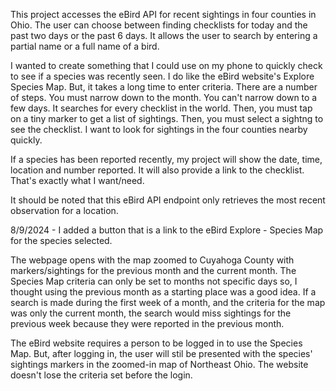
This project accesses the eBird API for recent sightings in four counties in Ohio.
The user can choose between finding checklists for today and the past two days or the past 6 days.
It allows the user to search by entering a partial name or a full name of a bird. 

I wanted to create something that I could use on my phone to quickly check to see if a species was recently seen. I do like the eBird website's Explore Species Map. But, it takes a long time to enter criteria. There are a number of steps. You must narrow down to the month. You can't narrow down to a few days. It searches for every checklist in the world. Then, you must tap on a tiny marker to get a list of sightings. Then, you must select a sightng to see the checklist. I want to look for sightings in the four counties nearby quickly. 

If a species has been reported recently, my project will show the date, time, location and number reported. It will also provide a link to the checklist. That's exactly what I want/need.

It should be noted that this eBird API endpoint only retrieves the most recent observation for a location.

8/9/2024 - I added a button that is a link to the eBird Explore - Species Map for the species selected. 

The webpage opens with the map zoomed to Cuyahoga County with markers/sightings for the previous month and the current month. The Species Map criteria can only be set to months not specific days so, I thought using the previous month as a starting place was a good idea. If a search is made during the first week of a month, and the criteria for the map was only the current month, the search would miss sightings for the previous week because they were reported in the previous month. 

The eBird website requires a person to be logged in to use the Species Map. But, after logging in, the user will stil be presented with the species' sightings markers in the zoomed-in map of Northeast Ohio. The website doesn't lose the criteria set before the login.



